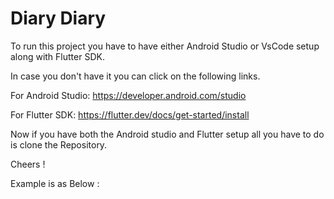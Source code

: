 # Diary Diary

To run this project you have to have either Android Studio or VsCode setup along with Flutter SDK.

In case you don't have it you can click on the following links.

For Android Studio:
https://developer.android.com/studio

For Flutter SDK:
https://flutter.dev/docs/get-started/install


Now if you have both the Android studio and Flutter setup all you have to do is clone the Repository.

Cheers !

Example is as Below :
